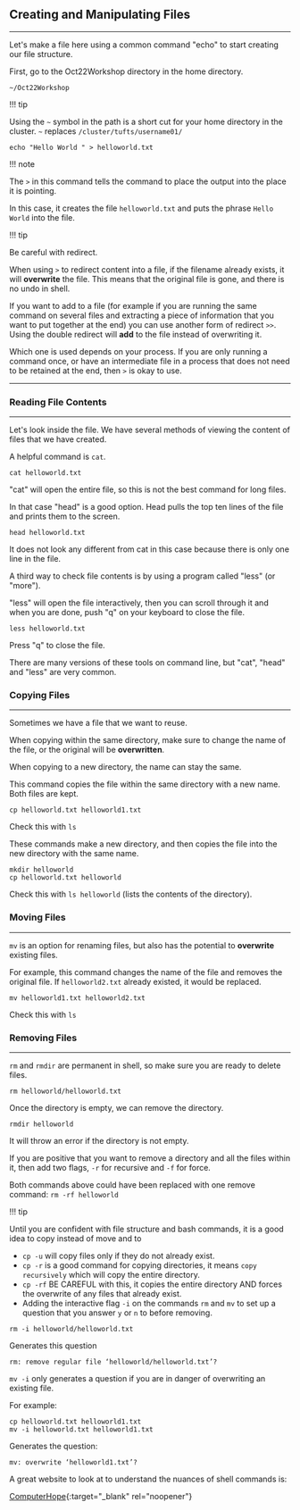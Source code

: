 ## Creating and Manipulating Files
----------------------------------

Let's make a file here using a common command "echo" to start creating our file structure.

First, go to the Oct22Workshop directory in the home directory.

```
~/Oct22Workshop
```

!!! tip

  Using the `~` symbol in the path is a short cut for your home directory in the cluster.
  `~` replaces `/cluster/tufts/username01/`
  


```
echo "Hello World " > helloworld.txt

```

!!! note

  The `>` in this command tells the command to place the output into the place it is pointing. 
  
  In this case, it creates the file `helloworld.txt` and puts the phrase `Hello World` into the file. 


!!! tip

  Be careful with redirect.

  When using `>` to redirect content into a file, if the filename already exists, it will **overwrite** the file. This means that the original file is gone, and there is no undo in shell.

  If you want to add to a file (for example if you are running the same command on several files and extracting a piece of information that you want to put together at the end) you can use another form of redirect `>>`. Using the double redirect will **add** to the file instead of overwriting it.

  Which one is used depends on your process. If you are only running a command once, or have an intermediate file in a process that does not need to be retained at the end, then `>` is okay to use.




-------------------------

### Reading File Contents
---------------------------

Let's look inside the file. We have several methods of viewing the content of files that we have created.

A helpful command is `cat`.

```
cat helloworld.txt
```

"cat" will open the entire file, so this is not the best command for long files.

In that case "head" is a good option. Head pulls the top ten lines of the file and prints them to the screen.

```
head helloworld.txt
```

It does not look any different from cat in this case because there is only one line in the file.

A third way to check file contents is by using a program called "less" (or "more").

"less" will open the file interactively, then you can scroll through it and when you are done, push "q" on your keyboard to close the file.

```
less helloworld.txt
```

Press "q" to close the file.

There are many versions of these tools on command line, but "cat", "head" and "less" are very common.


### Copying Files
------------------

Sometimes we have a file that we want to reuse.

When copying within the same directory, make sure to change the name of the file, or the original will be **overwritten**.

When copying to a new directory, the name can stay the same.

This command copies the file within the same directory with a new name. Both files are kept.

```
cp helloworld.txt helloworld1.txt
```
Check this with `ls`

These commands make a new directory, and then copies the file into the new directory with the same name.

```
mkdir helloworld
cp helloworld.txt helloworld
```

Check this with `ls helloworld` (lists the contents of the directory).

### Moving Files
---------------------------

`mv` is an option for renaming files, but also has the potential to **overwrite** existing files.

For example, this command changes the name of the file and removes the original file. If `helloworld2.txt` already existed, it would be replaced.

```
mv helloworld1.txt helloworld2.txt
```

Check this with `ls`

### Removing Files
---------------------------

`rm` and `rmdir` are permanent in shell, so make sure you are ready to delete files.

```
rm helloworld/helloworld.txt
```

Once the directory is empty, we can remove the directory.

```
rmdir helloworld
```

It will throw an error if the directory is not empty.

If you are positive that you want to remove a directory and all the files within it, then add two flags, `-r` for recursive and `-f` for force.

Both commands above could have been replaced with one remove command: `rm -rf helloworld`

!!! tip

  Until you are confident with file structure and bash commands, it is a good idea to copy instead of move and to 
  * `cp -u` will copy files only if they do not already exist.
  * `cp -r` is a good command for copying directories, it means `copy recursively` which will copy the entire directory.
  * `cp -rf` BE CAREFUL with this, it copies the entire directory AND forces the overwrite of any files that already exist.
  * Adding the interactive flag `-i` on the commands `rm` and `mv` to set up a question that you answer `y` or `n` to before removing.


```
rm -i helloworld/helloworld.txt
```

Generates this question
```
rm: remove regular file ‘helloworld/helloworld.txt’?
```

`mv -i` only generates a question if you are in danger of overwriting an existing file.

For example:

```
cp helloworld.txt helloworld1.txt
mv -i helloworld.txt helloworld1.txt
```
Generates the question:

```
mv: overwrite ‘helloworld1.txt’?
```

A great website to look at to understand the nuances of shell commands is:

[ComputerHope](https://www.computerhope.com/unix.htm){:target="_blank" rel="noopener"}


